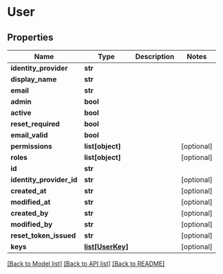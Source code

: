 # User

## Properties
Name | Type | Description | Notes
------------ | ------------- | ------------- | -------------
**identity_provider** | **str** |  | 
**display_name** | **str** |  | 
**email** | **str** |  | 
**admin** | **bool** |  | 
**active** | **bool** |  | 
**reset_required** | **bool** |  | 
**email_valid** | **bool** |  | 
**permissions** | **list[object]** |  | [optional] 
**roles** | **list[object]** |  | [optional] 
**id** | **str** |  | 
**identity_provider_id** | **str** |  | [optional] 
**created_at** | **str** |  | [optional] 
**modified_at** | **str** |  | [optional] 
**created_by** | **str** |  | [optional] 
**modified_by** | **str** |  | [optional] 
**reset_token_issued** | **str** |  | [optional] 
**keys** | [**list[UserKey]**](UserKey.md) |  | [optional] 

[[Back to Model list]](../README.md#documentation-for-models) [[Back to API list]](../README.md#documentation-for-api-endpoints) [[Back to README]](../README.md)

